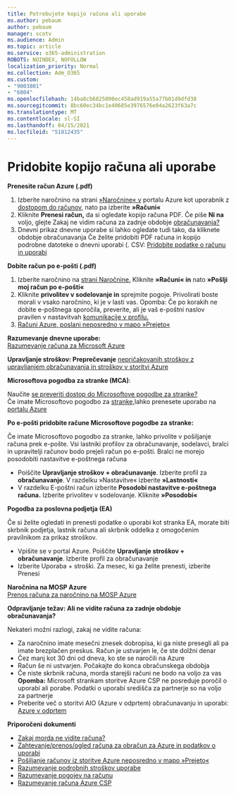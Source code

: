 ```yaml
---
title: Potrebujete kopijo računa ali uporabe
ms.author: pebaum
author: pebaum
manager: scotv
ms.audience: Admin
ms.topic: article
ms.service: o365-administration
ROBOTS: NOINDEX, NOFOLLOW
localization_priority: Normal
ms.collection: Adm_O365
ms.custom:
- "9003801"
- "6804"
ms.openlocfilehash: 14ba8cb6825090ec458ad919a55a77b01d9dfd38
ms.sourcegitcommit: 8bc60ec34bc1e40685e3976576e04a2623f63a7c
ms.translationtype: MT
ms.contentlocale: sl-SI
ms.lasthandoff: 04/15/2021
ms.locfileid: "51812435"
---
```

# <a name="get-a-copy-of-your-bill-or-usage"></a>Pridobite kopijo računa ali uporabe

**Prenesite račun Azure (.pdf)**

1. Izberite naročnino na strani [»Naročnine« v](https://portal.azure.com/#blade/Microsoft_Azure_Billing/SubscriptionsBlade) portalu Azure kot uporabnik z [dostopom do računov,](https://docs.microsoft.com/azure/cost-management-billing/manage/manage-billing-access?WT.mc_id=Portal-Microsoft_Azure_Support) nato pa izberite **»Računi«**
2. Kliknite **Prenesi račun,** da si ogledate kopijo računa PDF. Če piše **Ni na** voljo, glejte Zakaj ne vidim računa za zadnje obdobje [obračunavanja?](https://docs.microsoft.com/azure/cost-management-billing/manage/download-azure-invoice-daily-usage-date?WT.mc_id=Portal-Microsoft_Azure_Support#noinvoice)
3. Dnevni prikaz dnevne uporabe si lahko ogledate tudi tako, da kliknete obdobje obračunavanja Če želite pridobiti PDF računa in kopijo podrobne datoteke o dnevni uporabi (. CSV: [Pridobite podatke o računu in uporabi](https://docs.microsoft.com/azure/cost-management-billing/manage/download-azure-invoice-daily-usage-date?WT.mc_id=Portal-Microsoft_Azure_Support)

**Dobite račun po e-pošti (.pdf)**

1. Izberite naročnino na [strani Naročnine.](https://ms.portal.azure.com/#blade/Microsoft_Azure_Billing/SubscriptionsBlade) Kliknite **»Računi« in** nato **»Pošlji moj račun po e-pošti«**
2. Kliknite **privolitev v sodelovanje in** sprejmite pogoje. Privolirati boste morali v vsako naročnino, ki je v lasti vas. Opomba: Če po korakih ne dobite e-poštnega sporočila, preverite, ali je vaš e-poštni naslov pravilen v nastavitvah [komunikacije v profilu.](https://account.windowsazure.com/profile)
3. [Računi Azure, poslani neposredno v mapo »Prejeto«](https://azure.microsoft.com/blog/azure-email-invoices/)

**Razumevanje dnevne uporabe:**  
 [Razumevanje računa za Microsoft Azure](https://docs.microsoft.com/azure/cost-management-billing/understand/review-individual-bill?WT.mc_id=Portal-Microsoft_Azure_Support)  

**Upravljanje stroškov: Preprečevanje** [nepričakovanih stroškov z upravljanjem obračunavanja in stroškov v storitvi Azure](https://docs.microsoft.com/azure/cost-management-billing/manage/getting-started?WT.mc_id=Portal-Microsoft_Azure_Support)  

**Microsoftova pogodba za stranke (MCA)**:

Naučite  [se preveriti dostop do Microsoftove pogodbe za stranke?](https://docs.microsoft.com/azure/cost-management-billing/manage/download-azure-invoice-daily-usage-date?WT.mc_id=Portal-Microsoft_Azure_Support#check-access-to-a-microsoft-customer-agreement)  
Če imate Microsoftovo pogodbo za [stranke,](https://docs.microsoft.com/azure/cost-management-billing/manage/download-azure-invoice-daily-usage-date?WT.mc_id=Portal-Microsoft_Azure_Support#check-access-to-a-microsoft-customer-agreement)lahko prenesete uporabo na [portalu Azure](https://portal.azure.com/)

**Po e-pošti pridobite račune Microsoftove pogodbe za stranke:**

Če imate Microsoftovo pogodbo za stranke, lahko privolite v pošiljanje računa prek e-pošte. Vsi lastniki profilov za obračunavanje, sodelavci, bralci in upravitelji računov bodo prejeli račun po e-pošti. Bralci ne morejo posodobiti nastavitve e-poštnega računa

- Poiščite **Upravljanje stroškov + obračunavanje**. Izberite profil za **obračunavanje**. V razdelku »Nastavitve« izberite **»Lastnosti«**
- V razdelku E-poštni račun izberite **Posodobi nastavitve e-poštnega računa.** Izberite privolitev v sodelovanje. Kliknite **»Posodobi«**

**Pogodba za poslovna podjetja (EA)**

Če si želite ogledati in prenesti podatke o uporabi kot stranka EA, morate biti skrbnik podjetja, lastnik računa ali skrbnik oddelka z omogočenim pravilnikom za prikaz stroškov.

- Vpišite se v portal Azure. Poiščite **Upravljanje stroškov + obračunavanje**. Izberite profil za obračunavanje
- Izberite Uporaba + stroški. Za mesec, ki ga želite prenesti, izberite Prenesi

**Naročnina na MOSP Azure**  
[Prenos računa za naročnino na MOSP Azure](https://docs.microsoft.com/azure/cost-management-billing/understand/download-azure-invoice?WT.mc_id=Portal-Microsoft_Azure_Support#download-your-mosp-azure-subscription-invoice)

**Odpravljanje težav: Ali ne vidite računa za zadnje obdobje obračunavanja?**

Nekateri možni razlogi, zakaj ne vidite računa:

- Za naročnino imate mesečni znesek dobropisa, ki ga niste presegli ali pa imate brezplačen preskus. Račun je ustvarjen le, če ste dolžni denar
- Čez manj kot 30 dni od dneva, ko ste se naročili na Azure
- Račun še ni ustvarjen. Počakajte do konca obračunskega obdobja
- Če niste skrbnik računa, morda starejši računi ne bodo na voljo za vas **Opomba:** Microsoft strankam storitve Azure CSP ne posreduje poročil o uporabi ali porabe. Podatki o uporabi središča za partnerje so na voljo za partnerje
- Preberite več o storitvi AIO (Azure v odprtem) obračunavanju in uporabi: [Azure v odprtem](https://azure.microsoft.com/offers/ms-azr-0111p/)

**Priporočeni dokumenti**

- [Zakaj morda ne vidite računa?](https://docs.microsoft.com/azure/cost-management-billing/understand/download-azure-invoice?WT.mc_id=Portal-Microsoft_Azure_Support#noinvoice)
- [Zahtevanje/prenos/ogled računa za obračun za Azure in podatkov o uporabi](https://docs.microsoft.com/azure/cost-management-billing/manage/download-azure-invoice-daily-usage-date?WT.mc_id=Portal-Microsoft_Azure_Support)
- [Pošiljanje računov iz storitve Azure neposredno v mapo »Prejeto«](https://docs.microsoft.com/azure/cost-management-billing/manage/download-azure-invoice-daily-usage-date?WT.mc_id=Portal-Microsoft_Azure_Support)
- [Razumevanje podrobnih stroškov uporabe](https://docs.microsoft.com/azure/cost-management-billing/understand/review-individual-bill?WT.mc_id=Portal-Microsoft_Azure_Support#csv)
- [Razumevanje pogojev na računu](https://docs.microsoft.com/azure/cost-management-billing/understand/understand-invoice?WT.mc_id=Portal-Microsoft_Azure_Support)
- [Razumevanje računa Azure CSP](https://docs.microsoft.com/partner-center/azure-plan-lp?WT.mc_id=Portal-Microsoft_Azure_Support)
